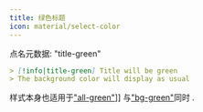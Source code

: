 ```yaml
---
title: 绿色标题
icon: material/select-color
---
```


点名元数据: "title-green"

```md
> [!info|title-green] Title will be green
> The background color will display as usual
```

样式本身也适用于["all-green"](../combined-styling/page-7.md)]] 与["bg-green"](../bg-styling/page-7.md)同时 .